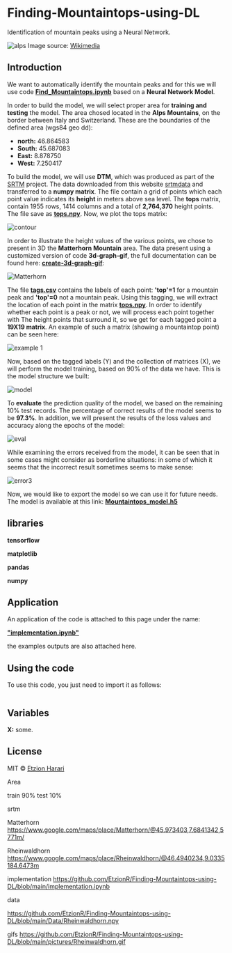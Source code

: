 # Finding-Mountaintops-using-DL
Identification of mountain peaks using a Neural Network.

![alps](https://github.com/EtzionR/Finding-Mountaintops-using-DL/blob/main/pictures/Valais_mountain.jpg)
Image source: [Wikimedia](https://commons.wikimedia.org/wiki/Matterhorn#/media/File:Valais_mountains.jpg)

## Introduction
We want to automatically identify the mountain peaks and for this we will use code [**Find_Mountaintops.ipynb**](https://github.com/EtzionR/Finding-Mountaintops-using-DL/blob/main/Find_Mountaintops.ipynb) based on a **Neural Network Model**.

In order to build the model, we will select proper area for **training and testing** the model. The area chosed located in the **Alps Mountains**, on the border between Italy and Switzerland. These are the boundaries of the defined area (wgs84 geo dd):
- **north:** 46.864583
- **South:** 45.687083 
- **East:** 8.878750
- **West:** 7.250417

To build the model, we will use **DTM**, which was produced as part of the [SRTM](https://en.wikipedia.org/wiki/Shuttle_Radar_Topography_Mission) project. The data downloaded from this website [srtmdata](http://srtm.csi.cgiar.org/srtmdata/) and transferred to a **numpy matrix**. The file contain a grid of points which each point value indicates its **height** in meters above sea level. The **tops** matrix, contain 1955 rows, 1414 columns and a total of **2,764,370** height points. The file save as [**tops.npy**](https://github.com/EtzionR/Finding-Mountaintops-using-DL/blob/main/Data/tops.npy). Now, we plot the tops matrix:

![contour](https://github.com/EtzionR/Finding-Mountaintops-using-DL/blob/main/pictures/contour.png)

In order to illustrate the height values of the various points, we chose to present in 3D the **Matterhorn Mountain** area. The data present using a customized version of code **3d-graph-gif**, the full documentation can be found here: [**create-3d-graph-gif**](https://github.com/EtzionR/create-3d-graph-gif):

![Matterhorn](https://github.com/EtzionR/Finding-Mountaintops-using-DL/blob/main/pictures/Matterhorn.gif)

The file [**tags.csv**](https://github.com/EtzionR/Finding-Mountaintops-using-DL/blob/main/Data/tags.csv) contains the labels of each point: **'top'=1** for a mountain peak and **'top'=0** not a mountain peak. Using this tagging, we will extract the location of each point in the matrix [**tops.npy**](https://github.com/EtzionR/Finding-Mountaintops-using-DL/blob/main/Data/tops.npy). In order to identify whether each point is a peak or not, we will process each point together with The height points that surround it, so we get for each tagged point a **19X19 matrix**. An example of such a matrix (showing a mountaintop point) can be seen here:

![example 1](https://github.com/EtzionR/Finding-Mountaintops-using-DL/blob/main/pictures/exm1.png)

Now, based on the tagged labels (Y) and the collection of matrices (X), we will perform the model training, based on 90% of the data we have. This is the model structure we built:

![model](https://github.com/EtzionR/Finding-Mountaintops-using-DL/blob/main/pictures/model.png)

To **evaluate** the prediction quality of the model, we based on the remaining 10% test records. The percentage of correct results of the model seems to be **97.3%**. In addition, we will present the results of the loss values and accuracy along the epochs of the model:

![eval](https://github.com/EtzionR/Finding-Mountaintops-using-DL/blob/main/pictures/eval.png)

While examining the errors received from the model, it can be seen that in some cases might consider as borderline situations: in some of which it seems that the incorrect result sometimes seems to make sense:

![error3](https://github.com/EtzionR/Finding-Mountaintops-using-DL/blob/main/pictures/error3.png)

Now, we would like to export the model so we can use it for future needs. The model is available at this link: [**Mountaintops_model.h5**](https://github.com/EtzionR/Finding-Mountaintops-using-DL/blob/main/Model/Mountaintops_model.h5)

## libraries

**tensorflow**

**matplotlib**

**pandas**

**numpy**

## Application
An application of the code is attached to this page under the name: 

[**"implementation.ipynb"**](https://github.com/EtzionR/Finding-Mountaintops-using-DL/blob/main/implementation.ipynb)

the examples outputs are also attached here.

## Using the code
To use this code, you just need to import it as follows:
``` sh

```


## Variables

**X:** some.

## License
MIT © [Etzion Harari](https://github.com/EtzionData)


Area


train 90%
test 10%

srtm


Matterhorn
https://www.google.com/maps/place/Matterhorn/@45.973403,7.6841342,5771m/

Rheinwaldhorn
https://www.google.com/maps/place/Rheinwaldhorn/@46.4940234,9.0335184,6473m




implementation
https://github.com/EtzionR/Finding-Mountaintops-using-DL/blob/main/implementation.ipynb

data

https://github.com/EtzionR/Finding-Mountaintops-using-DL/blob/main/Data/Rheinwaldhorn.npy


gifs
https://github.com/EtzionR/Finding-Mountaintops-using-DL/blob/main/pictures/Rheinwaldhorn.gif



